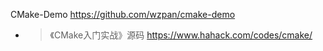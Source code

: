 
CMake-Demo https://github.com/wzpan/cmake-demo
- > 《CMake入门实战》源码 https://www.hahack.com/codes/cmake/
